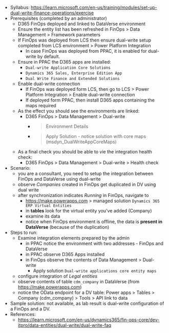 - Syllabus: https://learn.microsoft.com/en-us/training/modules/set-up-dual-write-finance-operations/exercise
- Prerequisites (completed by an administrator)
    - D365 FinOps deployed and linked to DataVerse environment
    - Ensure the entity list has been refreshed in FinOps > Data Management > Framework parameters
    - If FinOps was deployed from LCS then ensure dual-write setup completed from LCS environment > Power Platform Integration
        - In case FinOps was deployed from PPAC, it is enabled for dual-write by default.
    - Ensure in PPAC the D365 apps are installed:
        - `Dual-write Application Core Solutions`
        - `Dynamics 365 Sales, Enterprise Edition App`
        - `Dual Write Finance and Extended Solutions`
    - Enable dual-write connection
        - If FinOps was deployed form LCS, then go to LCS > Power Platform Integration > Enable dual-write connection
        - If deployed form PPAC, then install D365 apps containing the maps required
    - As the effect you should see the environments are linked:
        - D365 FinOps > Data Management > Dual-write 
            - > Environment Details
            - > Apply Solution - notice solution with core maps (msdyn_DualWriteAppCoreMaps)
    - As a final check you should be able to vie the integration health check:
        - D365 FinOps > Data Management > Dual-write > Health check
- Scenario:
    - you are a consultant, you need to setup the integration between FinOps and DataVerse using dual-write
    - observe *Companies* created in FinOps get duplicated in DV using dual write
    - after synchronization indicates *Running* in FinOps, navigate to
        - https://make.powerapps.com > managed solution `Dynamics 365 ERP Virtual Entities`
        - in **tables** look for the virtual entity you've added (Company)
        - examine its data
        - notice when FinOps environment is offline, the data is **present in DataVerse** (because of the duplication)
- Steps to run:
    - Examine integration elements prepared by the admin
        - in PPAC notice the environment with two addresses - FinOps and DataVerse
        - in PPAC observe D365 Apps installed
        - in FinOps observe the contents of Data Management > Dual-write
            - Apply solution `Dual-write applications core entity maps`
    - configure integration of *Legal entities*
    - observe contents of table `cdm_company` in DataVerse (from https://make.powerapps.com)
    - notice the OData endpoint for a DV table: Power apps > Tables > Company (cdm_company) > Tools > API link to data
- Sample solution: not available, as lab result is dual-write configuration of a FinOps and a DV.
- References:
    - https://learn.microsoft.com/en-us/dynamics365/fin-ops-core/dev-itpro/data-entities/dual-write/dual-write-faq
